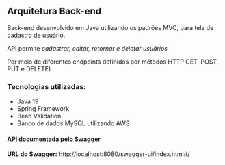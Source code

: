 ## Arquitetura Back-end
Back-end desenvolvido em Java utilizando os padrões MVC, para tela de cadastro de usuário.

API permite *cadastrar, editar, retornar e deletar usuários*

Por meio de diferentes endpoints definidos por métodos HTTP GET, POST, PUT e DELETE)


### Tecnologias utilizadas:
- Java 19
- Spring Framework 
- Bean Validation
- Banco de dados MySQL utilizando AWS

#### API documentada pelo Swagger ###
**URL do Swagger:** http://localhost:8080/swagger-ui/index.html#/



